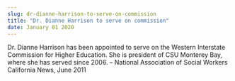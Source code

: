 ```yaml
---
slug: dr-dianne-harrison-to-serve-on-commission
title: "Dr. Dianne Harrison to serve on commission"
date: January 01 2020
---
```


 
<p>
  Dr. Dianne Harrison has been appointed to serve on the Western Interstate
  Commission for Higher Education. She is president of CSU Monterey Bay, where
  she has served since 2006. – National Association of Social Workers California
  News, June 2011
</p>
 
